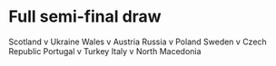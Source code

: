 # Full semi-final draw
Scotland v Ukraine
Wales v Austria
Russia v Poland
Sweden v Czech Republic
Portugal v Turkey
Italy v North Macedonia
